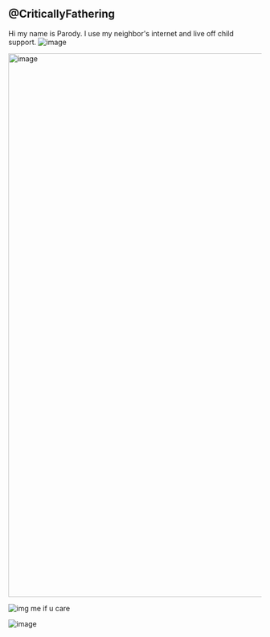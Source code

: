 ## @CriticallyFathering



Hi my name is Parody. I use my neighbor's internet and live off child support. ![image](https://github.com/user-attachments/assets/36e4c07c-339b-4d4a-8d17-b1c2d0b3987a)



<img width="1080" alt="image" src="https://github.com/user-attachments/assets/3a735602-5866-4e40-b645-70ad32b2d2f5" />









![img](https://cdn.discordapp.com/attachments/1057222893827797074/1370133984075317288/e153131d06aa79e84318e486abc83438.jpg?ex=681e6435&is=681d12b5&hm=b9617b74301e7f1006c37459dc0494edbc44e25befedddc6e3d921d1017db982&) 
me if u care



![image](https://github.com/user-attachments/assets/cf1b486b-eeff-4fef-ab9c-ea66a2207484)

